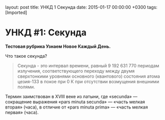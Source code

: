 layout: post
title: УНКД 1 Секунда
date: 2015-01-17 00:00:00 +0300
tags: [Imported]
# УНКД #1: Секунда

**Тестовая рубрика Узнаем Новое Каждый День.**

Что такое секунда?

> Секунда - это интервал времени, равный 9 192 631 770 периодам излучения, соответствующего переходу между двумя сверхтонкими уровнями основного (квантового) состояния атома цезия-133 в покое при 0 К при отсутствии возмущения внешними полями.

Термин заимствован в XVIII веке из латыни, где «secunda» — сокращение выражения «pars minuta secunda» — «часть мелкая вторая» (часа), в отличие от «pars minuta prima» — «часть мелкая первая» (часа).